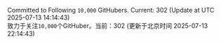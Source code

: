 Committed to Following `10,000` GitHubers. Current: <!-- FOLLOWING_COUNT -->302<!-- FOLLOWING_COUNT --> (Update at UTC <!-- LAST_UPDATED -->2025-07-13 14:14:43<!-- LAST_UPDATED -->)<br>
致力于关注`10,000`个GitHuber。当前：<!-- FOLLOWING_COUNT -->302<!-- FOLLOWING_COUNT --> (更新于北京时间 <!-- LAST_UPDATED_CST -->2025-07-13 22:14:43<!-- LAST_UPDATED_CST -->)
